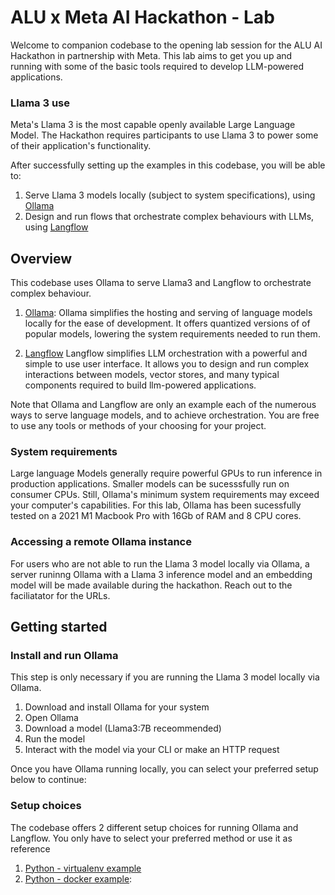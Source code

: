 # ALU x Meta AI Hackathon - Lab
Welcome to companion codebase to the opening lab session for the ALU AI Hackathon in partnership with Meta.
This lab aims to get you up and running with some of the basic tools required to develop LLM-powered applications.

### Llama 3 use
Meta's Llama 3 is the most capable openly available Large Language Model. The Hackathon requires participants to use Llama 3 to power some of their application's functionality.

After successfully setting up the examples in this codebase, you will be able to:
1. Serve Llama 3 models locally (subject to system specifications), using [Ollama](https://github.com/ollama/ollama)
2. Design and run flows that orchestrate complex behaviours with LLMs, using [Langflow](https://github.com/langflow-ai/langflow)

## Overview
This codebase uses Ollama to serve Llama3 and Langflow to orchestrate complex behaviour. 

1. [Ollama](https://github.com/ollama/ollama):
    Ollama simplifies the hosting and serving of language models locally for the ease of development. It offers quantized versions of of popular models, lowering the system requirements needed to run them.

2. [Langflow](https://github.com/langflow-ai/langflow)
    Langflow simplifies LLM orchestration with a powerful and simple to use user interface. It allows you to design and run complex interactions between models, vector stores, and many typical components required to build llm-powered applications.

Note that Ollama and Langflow are only an example each of the numerous ways to serve language models, and to achieve orchestration. You are free to use any tools or methods of your choosing for your project.


### System requirements
Large language Models generally require powerful GPUs to run inference in production applications. Smaller models can be sucesssfully run on consumer CPUs. Still, Ollama's minimum system requirements may exceed your computer's capabilities. For this lab, Ollama has been sucessfully tested on a 2021 M1 Macbook Pro with 16Gb of RAM and 8 CPU cores.

### Accessing a remote Ollama instance
For users who are not able to run the Llama 3 model locally via Ollama, a server runinng Ollama with a Llama 3 inference model and an embedding model will be made available during the hackathon. Reach out to the faciliatator for the URLs.

## Getting started

### Install and run Ollama 
This step is only necessary if you are running the Llama 3 model locally via Ollama. 

1. Download and install Ollama for your system
2. Open Ollama
3. Download a model (Llama3:7B receommended)
3. Run the model
4. Interact with the model via your CLI or make an HTTP request

Once you have Ollama running locally, you can select your preferred setup below to continue:

### Setup choices

The codebase offers 2 different setup choices for running Ollama and Langflow. You only have to select your preferred method or use it as reference

1. [Python - virtualenv example](https://github.com/dkvorgbe/ALU-x-Meta-AI-Hackathon-2024/tree/main/virtualenv_example)
2. [Python - docker example](https://github.com/dkvorgbe/ALU-x-Meta-AI-Hackathon-2024/tree/main/docker_example):



